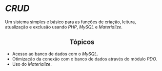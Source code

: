 # *CRUD*

Um sistema simples e básico para as funções de criação, leitura, atualização e exclusão usando *PHP*, *MySQL* e *Materialize*.

<h2 align="center"><strong>Tópicos</strong></h2>

- Acesso ao banco de dados com o *MySQL*.
- Otimização da conexão com o banco de dados através do módulo *PDO*.
- Uso do *Materialize*.
